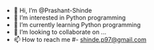 - 👋 Hi, I’m @Prashant-Shinde
- 👀 I’m interested in Python programming
- 🌱 I’m currently learning Python programming
- 💞️ I’m looking to collaborate on ...
- 📫 How to reach me #- shinde.p97@gmail.com

<!---
Prashant-Shinde/Prashant-Shinde is a ✨ special ✨ repository because its `README.md` (this file) appears on your GitHub profile.
You can click the Preview link to take a look at your changes.
--->
